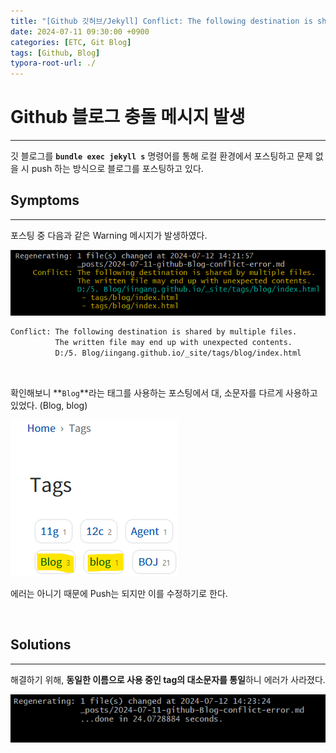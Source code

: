 ```yaml
---
title: "[Github 깃허브/Jekyll] Conflict: The following destination is shared by multiple files 경고 발생 (feat. Github Blog)"
date: 2024-07-11 09:30:00 +0900
categories: [ETC, Git Blog]
tags: [Github, Blog]
typora-root-url: ./
---
```




# **Github 블로그 충돌 메시지 발생**

---

깃 블로그를 **`bundle exec jekyll s`** 명령어를 통해 로컬 환경에서 포스팅하고 문제 없을 시 push 하는 방식으로 블로그를 포스팅하고 있다.



## **Symptoms**

---

포스팅 중 다음과 같은 Warning 메시지가 발생하였다.

![image-20240712142234413](/../assets/img/posts/2024-07-11-github-Blog-conflict-error/image-20240712142234413.png)

```bash
Conflict: The following destination is shared by multiple files.
          The written file may end up with unexpected contents.
          D:/5. Blog/iingang.github.io/_site/tags/blog/index.html
```



<br/>

확인해보니 **`Blog`**라는 태그를 사용하는 포스팅에서 대, 소문자를 다르게 사용하고 있었다. (Blog, blog)

![image-20240712141345198](/../assets/img/posts/2024-07-11-github-Blog-conflict-error/image-20240712141345198.png)

에러는 아니기 때문에 Push는 되지만 이를 수정하기로 한다.

<br/>

## **Solutions**

---

해결하기 위해, **동일한 이름으로 사용 중인 tag의 대소문자를 통일**하니 에러가 사라졌다.

![image-20240712142403806](/../assets/img/posts/2024-07-11-github-Blog-conflict-error/image-20240712142403806.png)

<br/>
